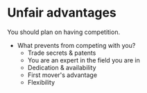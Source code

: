 # Unfair advantages

You should plan on having competition.

- What prevents from competing with you?
    - Trade secrets & patents
    - You are an expert in the field you are in
    - Dedication & availability
    - First mover's advantage
    - Flexibility
